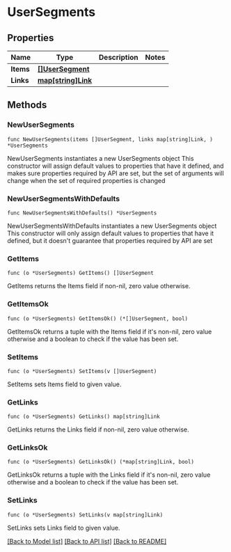 # UserSegments

## Properties

Name | Type | Description | Notes
------------ | ------------- | ------------- | -------------
**Items** | [**[]UserSegment**](UserSegment.md) |  | 
**Links** | [**map[string]Link**](Link.md) |  | 

## Methods

### NewUserSegments

`func NewUserSegments(items []UserSegment, links map[string]Link, ) *UserSegments`

NewUserSegments instantiates a new UserSegments object
This constructor will assign default values to properties that have it defined,
and makes sure properties required by API are set, but the set of arguments
will change when the set of required properties is changed

### NewUserSegmentsWithDefaults

`func NewUserSegmentsWithDefaults() *UserSegments`

NewUserSegmentsWithDefaults instantiates a new UserSegments object
This constructor will only assign default values to properties that have it defined,
but it doesn't guarantee that properties required by API are set

### GetItems

`func (o *UserSegments) GetItems() []UserSegment`

GetItems returns the Items field if non-nil, zero value otherwise.

### GetItemsOk

`func (o *UserSegments) GetItemsOk() (*[]UserSegment, bool)`

GetItemsOk returns a tuple with the Items field if it's non-nil, zero value otherwise
and a boolean to check if the value has been set.

### SetItems

`func (o *UserSegments) SetItems(v []UserSegment)`

SetItems sets Items field to given value.


### GetLinks

`func (o *UserSegments) GetLinks() map[string]Link`

GetLinks returns the Links field if non-nil, zero value otherwise.

### GetLinksOk

`func (o *UserSegments) GetLinksOk() (*map[string]Link, bool)`

GetLinksOk returns a tuple with the Links field if it's non-nil, zero value otherwise
and a boolean to check if the value has been set.

### SetLinks

`func (o *UserSegments) SetLinks(v map[string]Link)`

SetLinks sets Links field to given value.



[[Back to Model list]](../README.md#documentation-for-models) [[Back to API list]](../README.md#documentation-for-api-endpoints) [[Back to README]](../README.md)


